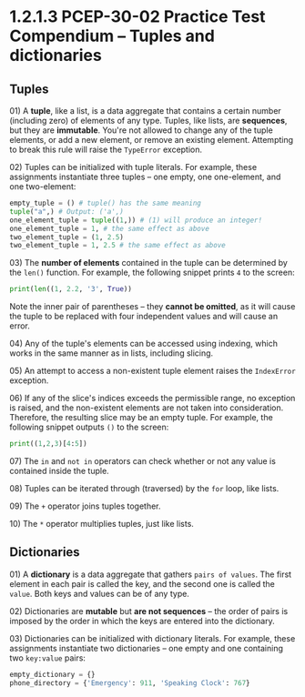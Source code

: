 # 1.2.1.3 PCEP-30-02 Practice Test Compendium – Tuples and dictionaries

## Tuples

01\) A **tuple**, like a list, is a data aggregate that contains a certain number (including zero) of elements of any type. Tuples, like lists, are **sequences**, but they are **immutable**. You're not allowed to change any of the tuple elements, or add a new element, or remove an existing element. Attempting to break this rule will raise the `TypeError` exception.

02\) Tuples can be initialized with tuple literals. For example, these assignments instantiate three tuples – one empty, one one-element, and one two-element:

```python
empty_tuple = () # tuple() has the same meaning
tuple("a",) # Output: ('a',)
one_element_tuple = tuple((1,)) # (1) will produce an integer!
one_element_tuple = 1, # the same effect as above
two_element_tuple = (1, 2.5)
two_element_tuple = 1, 2.5 # the same effect as above
```

03\) The **number of elements** contained in the tuple can be determined by the `len()` function. For example, the following snippet prints `4` to the screen:

```python
print(len((1, 2.2, '3', True))
```

Note the inner pair of parentheses – they **cannot be omitted**, as it will cause the tuple to be replaced with four independent values and will cause an error.

04\) Any of the tuple's elements can be accessed using indexing, which works in the same manner as in lists, including slicing.

05\) An attempt to access a non-existent tuple element raises the `IndexError` exception.

06\) If any of the slice's indices exceeds the permissible range, no exception is raised, and the non-existent elements are not taken into consideration. Therefore, the resulting slice may be an empty tuple. For example, the following snippet outputs `()` to the screen:

```python
print((1,2,3)[4:5])
```

07\) The `in` and `not in` operators can check whether or not any value is contained inside the tuple.

08\) Tuples can be iterated through (traversed) by the `for` loop, like lists.

09\) The `+` operator joins tuples together.

10\) The `*` operator multiplies tuples, just like lists.

## Dictionaries

01\) A **dictionary** is a data aggregate that gathers `pairs of values`. The first element in each pair is called the key, and the second one is called the `value`. Both keys and values can be of any type.

02\) Dictionaries are **mutable** but **are not sequences** – the order of pairs is imposed by the order in which the keys are entered into the dictionary.

03\) Dictionaries can be initialized with dictionary literals. For example, these assignments instantiate two dictionaries – one empty and one containing two `key:value` pairs:

```python
empty_dictionary = {}
phone_directory = {'Emergency': 911, 'Speaking Clock': 767}
```
